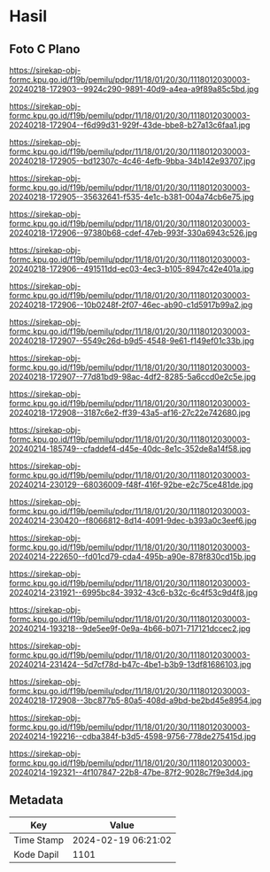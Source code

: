 # Hasil

## Foto C Plano

https://sirekap-obj-formc.kpu.go.id/f19b/pemilu/pdpr/11/18/01/20/30/1118012030003-20240218-172903--9924c290-9891-40d9-a4ea-a9f89a85c5bd.jpg

https://sirekap-obj-formc.kpu.go.id/f19b/pemilu/pdpr/11/18/01/20/30/1118012030003-20240218-172904--f6d99d31-929f-43de-bbe8-b27a13c6faa1.jpg

https://sirekap-obj-formc.kpu.go.id/f19b/pemilu/pdpr/11/18/01/20/30/1118012030003-20240218-172905--bd12307c-4c46-4efb-9bba-34b142e93707.jpg

https://sirekap-obj-formc.kpu.go.id/f19b/pemilu/pdpr/11/18/01/20/30/1118012030003-20240218-172905--35632641-f535-4e1c-b381-004a74cb6e75.jpg

https://sirekap-obj-formc.kpu.go.id/f19b/pemilu/pdpr/11/18/01/20/30/1118012030003-20240218-172906--97380b68-cdef-47eb-993f-330a6943c526.jpg

https://sirekap-obj-formc.kpu.go.id/f19b/pemilu/pdpr/11/18/01/20/30/1118012030003-20240218-172906--491511dd-ec03-4ec3-b105-8947c42e401a.jpg

https://sirekap-obj-formc.kpu.go.id/f19b/pemilu/pdpr/11/18/01/20/30/1118012030003-20240218-172906--10b0248f-2f07-46ec-ab90-c1d5917b99a2.jpg

https://sirekap-obj-formc.kpu.go.id/f19b/pemilu/pdpr/11/18/01/20/30/1118012030003-20240218-172907--5549c26d-b9d5-4548-9e61-f149ef01c33b.jpg

https://sirekap-obj-formc.kpu.go.id/f19b/pemilu/pdpr/11/18/01/20/30/1118012030003-20240218-172907--77d81bd9-98ac-4df2-8285-5a6ccd0e2c5e.jpg

https://sirekap-obj-formc.kpu.go.id/f19b/pemilu/pdpr/11/18/01/20/30/1118012030003-20240218-172908--3187c6e2-ff39-43a5-af16-27c22e742680.jpg

https://sirekap-obj-formc.kpu.go.id/f19b/pemilu/pdpr/11/18/01/20/30/1118012030003-20240214-185749--cfaddef4-d45e-40dc-8e1c-352de8a14f58.jpg

https://sirekap-obj-formc.kpu.go.id/f19b/pemilu/pdpr/11/18/01/20/30/1118012030003-20240214-230129--68036009-f48f-416f-92be-e2c75ce481de.jpg

https://sirekap-obj-formc.kpu.go.id/f19b/pemilu/pdpr/11/18/01/20/30/1118012030003-20240214-230420--f8066812-8d14-4091-9dec-b393a0c3eef6.jpg

https://sirekap-obj-formc.kpu.go.id/f19b/pemilu/pdpr/11/18/01/20/30/1118012030003-20240214-222650--fd01cd79-cda4-495b-a90e-878f830cd15b.jpg

https://sirekap-obj-formc.kpu.go.id/f19b/pemilu/pdpr/11/18/01/20/30/1118012030003-20240214-231921--6995bc84-3932-43c6-b32c-6c4f53c9d4f8.jpg

https://sirekap-obj-formc.kpu.go.id/f19b/pemilu/pdpr/11/18/01/20/30/1118012030003-20240214-193218--9de5ee9f-0e9a-4b66-b071-717121dccec2.jpg

https://sirekap-obj-formc.kpu.go.id/f19b/pemilu/pdpr/11/18/01/20/30/1118012030003-20240214-231424--5d7cf78d-b47c-4be1-b3b9-13df81686103.jpg

https://sirekap-obj-formc.kpu.go.id/f19b/pemilu/pdpr/11/18/01/20/30/1118012030003-20240218-172908--3bc877b5-80a5-408d-a9bd-be2bd45e8954.jpg

https://sirekap-obj-formc.kpu.go.id/f19b/pemilu/pdpr/11/18/01/20/30/1118012030003-20240214-192216--cdba384f-b3d5-4598-9756-778de275415d.jpg

https://sirekap-obj-formc.kpu.go.id/f19b/pemilu/pdpr/11/18/01/20/30/1118012030003-20240214-192321--4f107847-22b8-47be-87f2-9028c7f9e3d4.jpg


## Metadata

| Key        | Value               |
| ---------- | ------------------- |
| Time Stamp | 2024-02-19 06:21:02 |
| Kode Dapil | 1101                |



